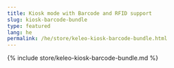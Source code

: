 ```yaml
---
title: Kiosk mode with Barcode and RFID support
slug: kiosk-barcode-bundle
type: featured
lang: he
permalink: /he/store/keleo-kiosk-barcode-bundle.html
---
```


{% include store/keleo-kiosk-barcode-bundle.md %}

